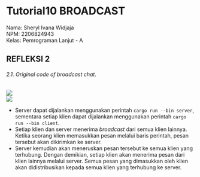 # Tutorial10 BROADCAST
Nama: Sheryl Ivana Widjaja<br>
NPM: 2206824943<br>
Kelas: Pemrograman Lanjut - A<br>


## REFLEKSI 2

###### 2.1. Original code of broadcast chat.
![](images/1.png)  
![](images/2.png)

* Server dapat dijalankan menggunakan perintah `cargo run --bin server`, sementara setiap klien dapat dijalankan menggunakan perintah `cargo run --bin client`.
* Setiap klien dan server menerima *broadcast* dari semua klien lainnya. Ketika seorang klien memasukkan pesan melalui baris perintah, pesan tersebut akan dikirimkan ke server.
* Server kemudian akan meneruskan pesan tersebut ke semua klien yang terhubung. Dengan demikian, setiap klien akan menerima pesan dari klien lainnya melalui server. Semua pesan yang dimasukkan oleh klien akan didistribusikan kepada semua klien yang terhubung ke server.